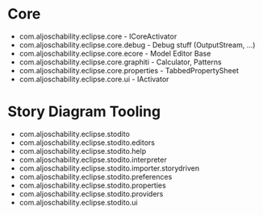 # Core
* com.aljoschability.eclipse.core - ICoreActivator
* com.aljoschability.eclipse.core.debug - Debug stuff (OutputStream, ...)
* com.aljoschability.eclipse.core.ecore - Model Editor Base
* com.aljoschability.eclipse.core.graphiti - Calculator, Patterns
* com.aljoschability.eclipse.core.properties - TabbedPropertySheet
* com.aljoschability.eclipse.core.ui - IActivator

# Story Diagram Tooling
* com.aljoschability.eclipse.stodito
* com.aljoschability.eclipse.stodito.editors
* com.aljoschability.eclipse.stodito.help
* com.aljoschability.eclipse.stodito.interpreter
* com.aljoschability.eclipse.stodito.importer.storydriven
* com.aljoschability.eclipse.stodito.preferences
* com.aljoschability.eclipse.stodito.properties
* com.aljoschability.eclipse.stodito.providers
* com.aljoschability.eclipse.stodito.ui

